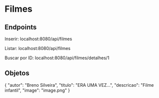 # Filmes

## Endpoints
Inserir: localhost:8080/api/filmes

Listar: localhost:8080/api/filmes

Buscar por ID: localhost:8080/api/filmes/detalhes/1

## Objetos
{
    "autor": "Breno Silveira",
    "titulo": "ERA UMA VEZ...",
    "descricao": "Filme infantil",
    "image": "image.png"
}
